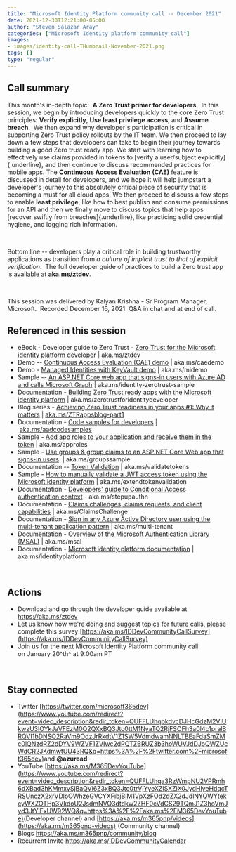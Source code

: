 ```yaml
---
title: "Microsoft Identity Platform community call -- December 2021"
date: 2021-12-30T12:21:00-05:00
author: "Steven Salazar Aray"
categories: ["Microsoft Identity platform community call"]
images:
- images/identity-call-THumbnail-November-2021.png
tags: []
type: "regular"
---
```



## Call summary

This month's in-depth topic:  **A Zero Trust primer for
developers**.  In this session, we begin by introducing developers
quickly to the core Zero Trust principles: **Verify explicitly**, **Use
least privilege access**, and **Assume breach**.  We then expand why
developer's participation is critical in supporting Zero Trust policy
rollouts by the IT team. We then proceed to lay down a few steps that
developers can take to begin their journey towards building a good Zero
trust ready app. We start with learning how to effectively use claims
provided in tokens to [verify a user/subject explicitly]{.underline},
and then continue to discuss recommended practices for mobile apps. The
**Continuous Access Evaluation (CAE)** feature is discussed in detail
for developers, and we hope it will help jumpstart a developer's journey
to this absolutely critical piece of security that is becoming a must
for all cloud apps. We then proceed to discuss a few steps to enable
**least privilege**, like how to best publish and consume permissions
for an API and then we finally move to discuss topics that help apps
[recover swiftly from breaches]{.underline}, like practicing solid
credential hygiene, and logging rich information.

 

Bottom line -- developers play a critical role in building trustworthy
applications as transition from *a culture of implicit trust to that of
explicit verification*.  The full developer guide of practices to build
a Zero trust app is available at **aka.ms/ztdev**.

 

This session was delivered by Kalyan Krishna - Sr Program Manager,
Microsoft.  Recorded December 16, 2021. Q&A in chat and at end of call.


## Referenced in this session

-   eBook - Developer guide to Zero Trust - [Zero Trust for the
    Microsoft identity platform developer](https://aka.ms/ztdev) |
    aka.ms/ztdev
-   Demo -- [Continuous Access Evaluation (CAE)
    demo](https://aka.ms/caedemo) | aka.ms/caedemo
-   Demo - [Managed Identities with KeyVault
    demo](https://aka.ms/midemo) | aka.ms/midemo
-   Sample -- [An ASP.NET Core web app that signs-in users with Azure AD
    and calls Microsoft
    Graph](https://aka.ms/identity-zerotrust-sample) |
    aka.ms/identity-zerotrust-sample
-   Documentation - [Building Zero Trust ready apps with the Microsoft
    identity platform](https://aka.ms/zerotrustforidentitydeveloper) |
    aka.ms/zerotrustforidentitydeveloper
-   Blog series - [Achieving Zero Trust readiness in your apps #1: Why
    it
    matters](https://aka.ms/ZTRappsblog-part1) | [aka.ms/ZTRappsblog-part1](https://aka.ms/ZTRappsblog-part1)
-   Documentation - [Code samples for
    developers](https://aka.ms/aadcodesamples) | [aka.ms/aadcodesamples](https://aka.ms/aadcodesamples)
-   Sample - [Add app roles to your application and receive them in the
    token](https://aka.ms/approles) | aka.ms/approles  
-   Sample - [Use groups & group claims to an ASP.NET Core Web app that
    signs-in users](https://aka.ms/groupssample)  | aka.ms/groupssample
-   Documentation -- [Token Validation](https://aka.ms/validatetokens)
    | aka.ms/validatetokens
-   Sample - [How to manually validate a JWT access token using the
    Microsoft identity
    platform](https://aka.ms/extendtokenvalidation) |
    aka.ms/extendtokenvalidation
-   Documentation - [Developers' guide to Conditional Access
    authentication context](https://aka.ms/stepupauthn) -
    aka.ms/stepupauthn
-   Documentation - [Claims challenges, claims requests, and client
    capabilities](https://aka.ms/ClaimsChallenge) | aka.ms/ClaimsChallenge 
-   Documentation - [Sign in any Azure Active Directory user using the
    multi-tenant application pattern](https://aka.ms/multi-tenant) |
    aka.ms/multi-tenant
-   Documentation - [Overview of the Microsoft Authentication Library
    (MSAL)](https://aka.ms/msal) | aka.ms/msal
-   Documentation - [Microsoft identity platform
    documentation](https://aka.ms/identityplatform) |
    aka.ms/identityplatform

 

## Actions





-   Download and go through the developer guide available at
    <https://aka.ms/ztdev>
-   Let us know how we're doing and suggest topics for future calls,
    please complete this
    survey [https://aka.ms/IDDevCommunityCallSurvey](https://aka.ms/IDDevCommunityCallSurvey)
-   Join us for the next Microsoft Identity Platform community call
    on January 20^th^ at 9:00am PT

 

## Stay connected

-   Twitter
    [https://twitter.com/microsoft365dev](https://www.youtube.com/redirect?event=video_description&redir_token=QUFFLUhqbkdvcDJHcGdzM2VIUkwzU3lOYkJaVFEzM0Q2QXxBQ3Jtc0ttM1NyaTQ2RjFSOFh3a0l4c1pralBRQVI1bDNSQ2RaVm9OdzJrRkdtV1Z1SW5VdmdwamNNLTBEaFdaSmZMc0lQNzdRZ2dDYV9WZVF1ZVIwc2dPQTZBRUZ3b3hoWUVJdDJoQWZUcWdCR2JKdmwtUU43RQ&q=https%3A%2F%2Ftwitter.com%2Fmicrosoft365dev)​
    and **@azuread**
-   YouTube
    [https://aka.ms/M365DevYouTube](https://www.youtube.com/redirect?event=video_description&redir_token=QUFFLUhqa3RzWmpNU2VPRmh6dXBad3hKMmxySjBaQVl6Z3xBQ3Jtc0trVjYyeXZlSXZiX0JydHlyeHdqcTRSUnczX2xrVDloOWhzeGVCYXFibjBiM1VpXzFOd2dZX2dJdlNYQWYtekcyWXZOTHp3VkdoU2JsdmNVQ3dtdkw2ZHF0cVdCS29TQmJ1Z3hoVmJyd3JtYlFxUW92WQ&q=https%3A%2F%2Faka.ms%2FM365DevYouTube)​
    (Developer channel) and
    [https://aka.ms/m365pnp/videos](https://aka.ms/m365pnp-videos)
    (Community channel)
-   Blogs <https://aka.ms/m365pnp/community/blog>
-   Recurrent Invite <https://aka.ms/IDDevCommunityCalendar>

 